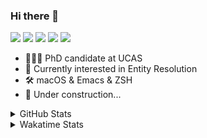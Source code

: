 ### Hi there 👋

[![](https://img.shields.io/badge/-Email-325180?logo=maildotru&logoColor=white&style=flat-square)](mailto:hi@wang.tianshu.me)
[![](https://img.shields.io/badge/-GitHub-black?logo=GitHub&style=flat-square)](https://github.com/tshu-w)
[![](https://img.shields.io/badge/-Telegram-26a5e4?labelColor=fafafa&logo=telegram&style=flat-square)](https://t.me/tshu_w) 
[![](https://img.shields.io/badge/-Twitter-1da1f2?logo=Twitter&logoColor=white&style=flat-square)](https://twitter.com/tshu_w)
[![](https://komarev.com/ghpvc/?username=tshu-w&color=blueviolet&style=flat-square)]()



- 🧑🏻‍🎓 PhD candidate at UCAS
- 🔭 Currently interested in Entity Resolution
- 🛠 macOS & Emacs & ZSH
- 🚧 Under construction...

<details>

<summary>GitHub Stats</summary>

![Tianshu's GitHub stats](https://github-readme-stats.vercel.app/api?username=tshu-w&show_icons=true&theme=buefy&count_private=true)
  
</details>


<details>
  <summary>Wakatime Stats</summary>

  Currently, files accessed by tramp cannot be tracked by wakatime, see https://github.com/wakatime/wakatime-mode/issues/27
  <br>
  
<!--START_SECTION:waka-->
![Code Time](http://img.shields.io/badge/Code%20Time-0%20secs-blue)

**I'm an Early 🐤** 

```text
🌞 Morning    50 commits     ███░░░░░░░░░░░░░░░░░░░░░░   13.26% 
🌆 Daytime    169 commits    ███████████░░░░░░░░░░░░░░   44.83% 
🌃 Evening    154 commits    ██████████░░░░░░░░░░░░░░░   40.85% 
🌙 Night      4 commits      ░░░░░░░░░░░░░░░░░░░░░░░░░   1.06%

```
📅 **I'm Most Productive on Monday** 

```text
Monday       81 commits     █████░░░░░░░░░░░░░░░░░░░░   21.49% 
Tuesday      55 commits     ███░░░░░░░░░░░░░░░░░░░░░░   14.59% 
Wednesday    60 commits     ████░░░░░░░░░░░░░░░░░░░░░   15.92% 
Thursday     45 commits     ███░░░░░░░░░░░░░░░░░░░░░░   11.94% 
Friday       41 commits     ██░░░░░░░░░░░░░░░░░░░░░░░   10.88% 
Saturday     57 commits     ███░░░░░░░░░░░░░░░░░░░░░░   15.12% 
Sunday       38 commits     ██░░░░░░░░░░░░░░░░░░░░░░░   10.08%

```


📊 **This Week I Spent My Time On** 

```text
💬 Programming Languages: 
sh                       10 hrs 36 mins      ██████████████░░░░░░░░░░░   58.35% 
Org                      4 hrs 3 mins        █████░░░░░░░░░░░░░░░░░░░░   22.36% 
Emacs Lisp               3 hrs 3 mins        ████░░░░░░░░░░░░░░░░░░░░░   16.81% 
Other                    23 mins             ░░░░░░░░░░░░░░░░░░░░░░░░░   2.16% 
Python                   1 min               ░░░░░░░░░░░░░░░░░░░░░░░░░   0.18%

🔥 Editors: 
Zsh                      10 hrs 36 mins      ██████████████░░░░░░░░░░░   58.35% 
Emacs                    7 hrs 34 mins       ██████████░░░░░░░░░░░░░░░   41.65%

🐱‍💻 Projects: 
Terminal                 9 hrs 32 mins       █████████████░░░░░░░░░░░░   52.53% 
Unknown Project          4 hrs 4 mins        █████░░░░░░░░░░░░░░░░░░░░   22.44% 
emacs                    2 hrs 3 mins        ██░░░░░░░░░░░░░░░░░░░░░░░   11.32% 
dotfiles                 1 hr 3 mins         █░░░░░░░░░░░░░░░░░░░░░░░░   5.86% 
lightning-template       36 mins             ░░░░░░░░░░░░░░░░░░░░░░░░░   3.32%

💻 Operating System: 
Mac                      13 hrs 30 mins      ██████████████████░░░░░░░   74.32% 
Linux                    4 hrs 40 mins       ██████░░░░░░░░░░░░░░░░░░░   25.68%

```

**I Mostly Code in Python** 

```text
Python                   9 repos             ██████████░░░░░░░░░░░░░░░   42.86% 
HTML                     2 repos             ██░░░░░░░░░░░░░░░░░░░░░░░   9.52% 
Emacs Lisp               2 repos             ██░░░░░░░░░░░░░░░░░░░░░░░   9.52% 
JavaScript               2 repos             ██░░░░░░░░░░░░░░░░░░░░░░░   9.52% 
TeX                      2 repos             ██░░░░░░░░░░░░░░░░░░░░░░░   9.52%

```



 Last Updated on 11/06/2022 08:06:09 UTC
<!--END_SECTION:waka-->
</details>
